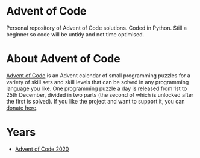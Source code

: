 # Advent of Code
Personal repository of Advent of Code solutions. Coded in Python. Still a beginner so code will be untidy and not time optimised.


# About Advent of Code
[Advent of Code](https://adventofcode.com/) is an Advent calendar of small programming puzzles for a variety of skill sets and skill levels that can be solved in any programming language you like. 
One programming puzzle a day is released from 1st to 25th December, divided in two parts (the second of which is unlocked after the first is solved). 
If you like the project and want to support it, you can [donate here](https://adventofcode.com/support).

# Years

* [Advent of Code 2020]()
